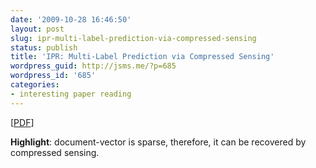 ```yaml
---
date: '2009-10-28 16:46:50'
layout: post
slug: ipr-multi-label-prediction-via-compressed-sensing
status: publish
title: 'IPR: Multi-Label Prediction via Compressed Sensing'
wordpress_guid: http://jsms.me/?p=685
wordpress_id: '685'
categories:
- interesting paper reading
---
```


[[PDF](http://arxiv.org/abs/0902.1284)]

**Highlight**: document-vector is sparse, therefore, it can be recovered by compressed sensing.
